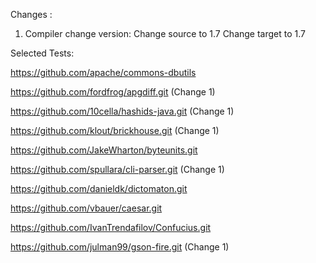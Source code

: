 Changes :
1.	Compiler change version:
	Change source to 1.7
	Change target to 1.7
	

Selected Tests:

https://github.com/apache/commons-dbutils

https://github.com/fordfrog/apgdiff.git (Change 1)

https://github.com/10cella/hashids-java.git (Change 1)

https://github.com/klout/brickhouse.git (Change 1)

https://github.com/JakeWharton/byteunits.git

https://github.com/spullara/cli-parser.git (Change 1)

https://github.com/danieldk/dictomaton.git

https://github.com/vbauer/caesar.git

https://github.com/IvanTrendafilov/Confucius.git

https://github.com/julman99/gson-fire.git (Change 1)
